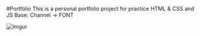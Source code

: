 #Portfólio
This is a personal portfolio project for practice HTML &amp; CSS and JS
Base: Channel -> FONT

![Imgur](https://imgur.com/xeVsBGk)
